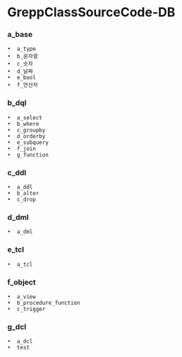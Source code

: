 # GreppClassSourceCode-DB

### a_base
```
•  a_type
•  b_문자열
•  c_숫자
•  d_날짜
•  e_bool
•  f_연산자

```

### b_dql
```
•  a_select
•  b_where
•  c_groupby
•  d_orderby
•  e_subquery
•  f_join
•  g_function
```

### c_ddl
```
•  a_ddl
•  b_alter
•  c_drop
```

### d_dml
```
•  a_dml
```
### e_tcl
```
•  a_tcl
```
### f_object
```
•  a_view
•  b_procedure_function
•  c_trigger
```
### g_dcl
```
•  a_dcl
•  test
```
